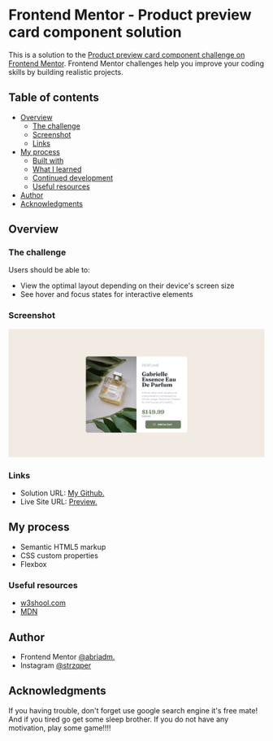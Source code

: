 # Frontend Mentor - Product preview card component solution

This is a solution to the [Product preview card component challenge on Frontend Mentor](https://www.frontendmentor.io/challenges/product-preview-card-component-GO7UmttRfa). Frontend Mentor challenges help you improve your coding skills by building realistic projects. 

## Table of contents

- [Overview](#overview)
  - [The challenge](#the-challenge)
  - [Screenshot](#screenshot)
  - [Links](#links)
- [My process](#my-process)
  - [Built with](#built-with)
  - [What I learned](#what-i-learned)
  - [Continued development](#continued-development)
  - [Useful resources](#useful-resources)
- [Author](#author)
- [Acknowledgments](#acknowledgments)

## Overview

### The challenge

Users should be able to:

- View the optimal layout depending on their device's screen size
- See hover and focus states for interactive elements

### Screenshot
![Dekstop](Screenshot/Dekstop.png)

### Links

- Solution URL: [My Github.](https://github.com/abriadm/Product-Preview.git)
- Live Site URL: [Preview.](https://abriadm.github.io/Product-Preview/)

## My process

- Semantic HTML5 markup
- CSS custom properties
- Flexbox

### Useful resources
- [w3shool.com](https://www.w3schools.com/css/default.asp)
- [MDN](https://developer.mozilla.org/en-US/docs/Web/CSS)

## Author
- Frontend Mentor [@abriadm.](https://www.frontendmentor.io/profile/abriadm)
- Instagram [@strzqper](https://www.instagram.com/strzqper/)

## Acknowledgments
If you having trouble, don't forget use google search engine it's free mate!
And if you tired go get some sleep brother.
If you do not have any motivation, play some game!!!!